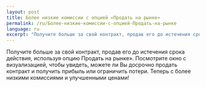 ```yaml
---
layout: post
title: Более низкие комиссии с опцией «Продать на рынке»
permalink: /ru/Более-низкие-комиссии-с-опцией-Продать-на-рынке
language: ru
excerpt: "Получите больше за свой контракт, продав его до истечения срока действия, используя опцию Продать на рынке»."
---
```


Получите больше за свой контракт, продав его до истечения срока действия, используя опцию Продать на рынке». Посмотрите окно с визуализацией, чтобы увидеть, можете ли Вы досрочно продать контракт и получить прибыль или ограничить потери. Теперь с более низкими комиссиями и улучшенными ценами!
